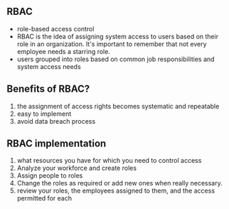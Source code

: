 ## RBAC 
+ role-based access control
+ RBAC is the idea of assigning system access to users based on their role in an organization. It's important to remember that not every employee needs a starring role.
+ users grouped into roles based on common job responsibilities and system access needs


## Benefits of RBAC?

1.  the assignment of access rights becomes systematic and repeatable
2.  easy to implement
3.  avoid data breach process

## RBAC implementation 
1. what resources you have for which you need to control access
2. Analyze your workforce and create roles
3. Assign people to roles
4. Change the roles as required or add new ones when really necessary. 
5. review your roles, the employees assigned to them, and the access permitted for each


